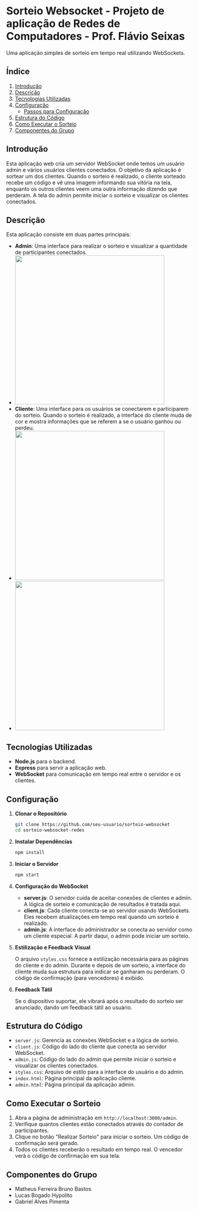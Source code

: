 # Sorteio Websocket - Projeto de aplicação de Redes de Computadores - Prof. Flávio Seixas

Uma aplicação simples de sorteio em tempo real utilizando WebSockets.

## Índice

1. [Introdução](#introdução)
2. [Descrição](#descrição)
3. [Tecnologias Utilizadas](#tecnologias-utilizadas)
4. [Configuração ](#configuração)
   - [Passos para Configuração](#passos-para-configuração)
5. [Estrutura do Código](#estrutura-do-código)
6. [Como Executar o Sorteio](#como-executar-o-sorteio)
7. [Componentes do Grupo](#componentes-do-grupo)

## Introdução

Esta aplicação web cria um servidor WebSocket onde temos um usuário admin e vários usuários clientes conectados. O objetivo da aplicação é sortear um dos clientes. Quando o sorteio é realizado, o cliente sorteado recebe um código e vê uma imagem informando sua vitória na tela, enquanto os outros clientes veem uma outra informação dizendo que perderam. A tela do admin permite iniciar o sorteio e visualizar os clientes conectados.

## Descrição

Esta aplicação consiste em duas partes principais:

- **Admin**: Uma interface para realizar o sorteio e visualizar a quantidade de participantes conectados.
- <img src="https://github.com/BielPimentaDev/projeto_redes/blob/main/images/Tela%20admin.jpeg" width=400 />
- **Cliente**: Uma interface para os usuários se conectarem e participarem do sorteio. Quando o sorteio é realizado, a interface do cliente muda de cor e mostra informações que se referem a se o usuário ganhou ou perdeu.
- <img src="https://github.com/BielPimentaDev/projeto_redes/blob/main/images/Tela%20usu2.jpeg" width=400 />
- <img src="https://github.com/BielPimentaDev/projeto_redes/blob/main/images/Tela%20usu1.jpeg" width=400 />

## Tecnologias Utilizadas

- **Node.js** para o backend.
- **Express** para servir a aplicação web.
- **WebSocket** para comunicação em tempo real entre o servidor e os clientes.

## Configuração

1. **Clonar o Repositório**

   ```bash
   git clone https://github.com/seu-usuario/sorteio-websocket
   cd sorteio-websocket-redes
   ```

2. **Instalar Dependências**

   ```bash
   npm install
   ```

3. **Iniciar o Servidor**

   ```bash
   npm start
   ```

4. **Configuração do WebSocket**

   - **server.js**: O servidor cuida de aceitar conexões de clientes e admin. A lógica de sorteio e comunicação de resultados é tratada aqui.
   - **client.js**: Cada cliente conecta-se ao servidor usando WebSockets. Eles recebem atualizações em tempo real quando um sorteio é realizado.
   - **admin.js**: A interface do administrador se conecta ao servidor como um cliente especial. A partir daqui, o admin pode iniciar um sorteio.

5. **Estilização e Feedback Visual**

   O arquivo `styles.css` fornece a estilização necessária para as páginas do cliente e do admin. Durante e depois de um sorteio, a interface do cliente muda sua estrutura para indicar se ganharam ou perderam. O código de confirmação (para vencedores) é exibido.

6. **Feedback Tátil**

   Se o dispositivo suportar, ele vibrará após o resultado do sorteio ser anunciado, dando um feedback tátil ao usuário.

## Estrutura do Código

- `server.js`: Gerencia as conexões WebSocket e a lógica de sorteio.
- `client.js`: Código do lado do cliente que conecta ao servidor WebSocket.
- `admin.js`: Código do lado do admin que permite iniciar o sorteio e visualizar os clientes conectados.
- `styles.css`: Arquivo de estilo para a interface do usuário e do admin.
- `index.html`: Página principal da aplicação cliente.
- `admin.html`: Página principal da aplicação admin.

## Como Executar o Sorteio

1. Abra a página de administração em `http://localhost:3000/admin`.
2. Verifique quantos clientes estão conectados através do contador de participantes.
3. Clique no botão "Realizar Sorteio" para iniciar o sorteio. Um código de confirmação será gerado.
4. Todos os clientes receberão o resultado em tempo real. O vencedor verá o código de confirmação em sua tela.

## Componentes do Grupo

- Matheus Ferreira Bruno Bastos
- Lucas Bogado Hypolito
- Gabriel Alves Pimenta

